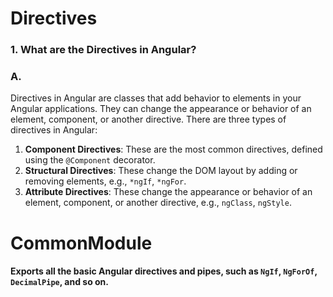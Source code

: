 # Directives

### 1. What are the Directives in Angular?
### A.
Directives in Angular are classes that add behavior to elements in your Angular applications. They can change the appearance or behavior of an element, component, or another directive. There are three types of directives in Angular:
1. **Component Directives**: These are the most common directives, defined using the `@Component` decorator.
2. **Structural Directives**: These change the DOM layout by adding or removing elements, e.g., `*ngIf`, `*ngFor`.
3. **Attribute Directives**: These change the appearance or behavior of an element, component, or another directive, e.g., `ngClass`, `ngStyle`.

# CommonModule
#### Exports all the basic Angular directives and pipes, such as `NgIf`, `NgForOf`, `DecimalPipe`, and so on.

 

